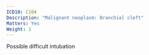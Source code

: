 ```yaml
---
ICD10: C104
Description: "Malignant neoplasm: Branchial cleft"
Matters: Yes
Weight: 1
---
```

Possible difficult intubation
